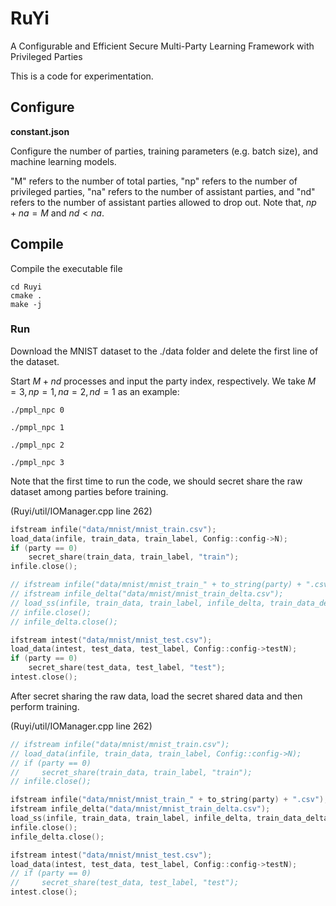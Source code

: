 
# RuYi
A Configurable and Efficient Secure Multi-Party Learning Framework with Privileged Parties

This is a code for experimentation.

## Configure

**constant.json**

Configure the number of parties, training parameters (e.g. batch size), and machine learning models. 

"M" refers to the number of total parties, "np" refers to the number of privileged parties, "na" refers to the number of assistant parties, and "nd" refers to the number of assistant parties allowed to drop out. 
Note that, $np + na = M$ and $nd < na$.


## Compile

Compile the executable file

```shell
cd Ruyi
cmake .
make -j
```

### Run

Download the MNIST dataset to the ./data folder and delete the first line of the dataset.

Start $M+nd$ processes and input the party index, respectively. We take $M=3, np =1, na = 2, nd = 1$ as an example:

```shell
./pmpl_npc 0
```

```shell
./pmpl_npc 1
```

```shell
./pmpl_npc 2
```

```shell
./pmpl_npc 3
```

Note that the first time to run the code, we should secret share the raw dataset among parties before training. 

(Ruyi/util/IOManager.cpp line 262)

```c++
ifstream infile("data/mnist/mnist_train.csv");
load_data(infile, train_data, train_label, Config::config->N);
if (party == 0)
    secret_share(train_data, train_label, "train");
infile.close();

// ifstream infile("data/mnist/mnist_train_" + to_string(party) + ".csv");
// ifstream infile_delta("data/mnist/mnist_train_delta.csv");
// load_ss(infile, train_data, train_label, infile_delta, train_data_delta, train_label_delta, Config::config->N);
// infile.close();
// infile_delta.close();

ifstream intest("data/mnist/mnist_test.csv");
load_data(intest, test_data, test_label, Config::config->testN);
if (party == 0)
    secret_share(test_data, test_label, "test");
intest.close();
```


After secret sharing the raw data, load the secret shared data and then perform training.

(Ruyi/util/IOManager.cpp line 262)

```c++
// ifstream infile("data/mnist/mnist_train.csv");
// load_data(infile, train_data, train_label, Config::config->N);
// if (party == 0)
//     secret_share(train_data, train_label, "train");
// infile.close();

ifstream infile("data/mnist/mnist_train_" + to_string(party) + ".csv");
ifstream infile_delta("data/mnist/mnist_train_delta.csv");
load_ss(infile, train_data, train_label, infile_delta, train_data_delta, train_label_delta, Config::config->N);
infile.close();
infile_delta.close();

ifstream intest("data/mnist/mnist_test.csv");
load_data(intest, test_data, test_label, Config::config->testN);
// if (party == 0)
//     secret_share(test_data, test_label, "test");
intest.close();
```
